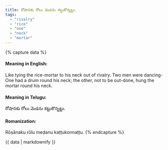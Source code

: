 ```yaml
---
title: రోషానకు రోలు మెడను కట్టుకొన్నట్టు.
tags:
  - "rivalry"
  - "rice"
  - "one"
  - "neck"
  - "mortar"
---
```


{% capture data %}
#### Meaning in English:
Like tying the rice-mortar to his neck out of rivalry.
Two men were dancing-One had a drum round his neck; the other, not to be out-done, hung the mortar round his neck.

#### Meaning in Telugu:
రోషానకు రోలు మెడను కట్టుకొన్నట్టు.

#### Romanization:
Rōṣānaku rōlu meḍanu kaṭṭukonnaṭṭu.
{% endcapture %}

{{ data | markdownify }}

